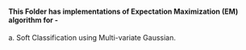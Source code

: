 #### This Folder has implementations of Expectation Maximization (EM) algorithm for - 
a. Soft Classification using Multi-variate Gaussian.   
